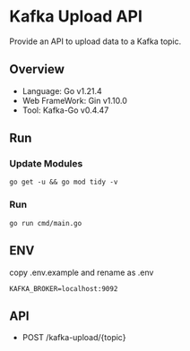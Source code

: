 # Kafka Upload API
Provide an API to upload data to a Kafka topic.  

## Overview

- Language: Go v1.21.4
- Web FrameWork: Gin v1.10.0
- Tool: Kafka-Go v0.4.47

## Run

### Update Modules
```
go get -u && go mod tidy -v
```


### Run
```
go run cmd/main.go
```


## ENV
copy .env.example and rename as .env  
```
KAFKA_BROKER=localhost:9092
```


## API
- POST /kafka-upload/{topic}
